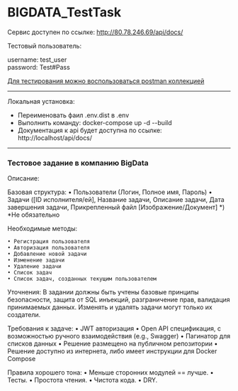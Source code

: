 # BIGDATA_TestTask

Сервис доступен по ссылке: http://80.78.246.69/api/docs/

Тестовый пользователь:

username: test_user   
password: Test#Pass

[Для тестирования можно воспользоваться postman коллекцией](https://github.com/mxszinevich/BIGDATA_TestTask/tree/master/postman)

---

Локальная установка:
- Переименовать фаил .env.dist в .env
- Выполнить команду: docker-compose up -d --build
- Документация к api будет доступна по ссылке: http://localhost/api/docs/


---
### Тестовое задание в компанию BigData

Описание:

Базовая структура:
    • Пользователи (Логин, Полное имя, Пароль)
    • Задачи ([ID исполнителя/ей], Название задачи, Описание задачи, Дата завершения задачи, Прикрепленный файл [Изображение/Документ] *)
*Не обязательно

Необходимые методы:

    • Регистрация пользователя
    • Авторизация пользователя
    • Добавление новой задачи
    • Изменение задачи
    • Удаление задачи
    • Список задач
    • Список задач, созданных текущим пользователем


Уточнения:
В задании должны быть учтены базовые принципы безопасности, защита от SQL инъекций, разграничение прав, валидация принимаемых данных. Изменять и удалять задачи могут только их создатели.

Требования к задаче:
    • JWT авторизация
    • Open API спецификация, с возможностью ручного взаимодействия (e.g., Swagger)
    • Пагинатор для списков данных
    • Решение размещено на публичном репозитории
    • Решение доступно из интернета, либо имеет инструкции для Docker Compose
		
Правила хорошего тона:
    • Меньше сторонних модулей == лучше.
    • Тесты.
    • Простота чтения.
    • Чистота кода.
    • DRY.
